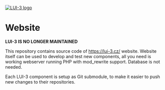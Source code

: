 [![LUI-3 logo](http://content.github.lui-3.cz/LUI-3_logo-small.png)](//lui-3.cz/)
# Website

**LUI-3 IS NO LONGER MAINTAINED**

This repository contains source code of https://lui-3.cz/ website. Website itself can be used to develop and test new components, all you need is working webserver running PHP with mod_rewrite support. Database is not needed.

Each LUI-3 component is setup as Git submodule, to make it easier to push new changes to their repositories.
